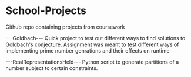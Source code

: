 # School-Projects
Github repo containing projects from coursework

---Goldbach---
Quick project to test out different ways to find solutions to Goldbach's conjecture.
Assignment was meant to test different ways of implementing prime number genrations and their effects on runtime

---RealRepresentationsHeld--- 
Python script to generate partitions of a number subject to certain constraints. 
